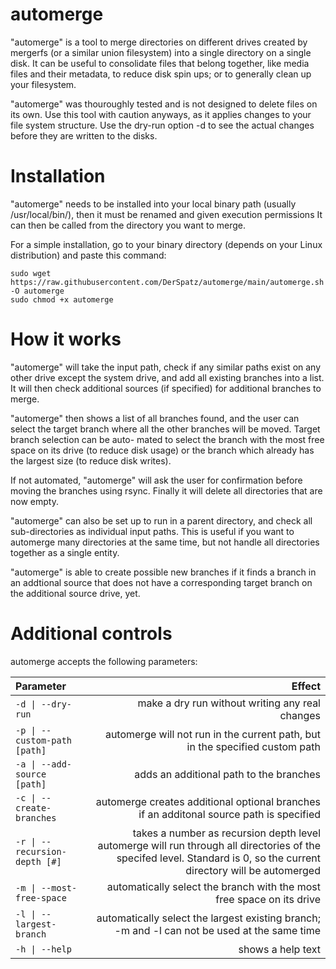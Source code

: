 # automerge
\"automerge\" is a tool to merge directories on different drives created by mergerfs (or a similar union filesystem) into a single directory on a single disk. It can be useful to consolidate files that belong together, like media files and their metadata, to reduce disk spin ups; or to generally clean up your filesystem.

\"automerge\" was thouroughly tested and is not designed to delete files on its own. Use this tool with caution anyways, as it applies changes to your file system structure. Use the dry-run option -d to see the actual changes before they are written to the disks.

# Installation
\"automerge\" needs to be installed into your local binary path (usually /usr/local/bin/), then it must be renamed and given execution permissions  It can then be called from the directory you want to merge.

For a simple installation, go to your binary directory (depends on your Linux distribution) and paste this command:

```
sudo wget https://raw.githubusercontent.com/DerSpatz/automerge/main/automerge.sh -O automerge
sudo chmod +x automerge
```

# How it works
\"automerge\" will take the input path, check if any similar paths exist on any other drive
except the system drive, and add all existing branches into a list. It will then check
additional sources (if specified) for additional branches to merge.

\"automerge\" then shows a list of all branches found, and the user can select the target
branch where all the other branches will be moved. Target branch selection can be auto-
mated to select the branch with the most free space on its drive (to reduce disk usage)
or the branch which already has the largest size (to reduce disk writes).

If not automated, \"automerge\" will ask the user for confirmation before moving the
branches using rsync. Finally it will delete all directories that are now empty.

\"automerge\" can also be set up to run in a parent directory, and check all sub-directories
as individual input paths. This is useful if you want to automerge many directories at the
same time, but not handle all directories together as a single entity.

\"automerge\" is able to create possible new branches if it finds a branch in an addtional
source that does not have a corresponding target branch on the additional source drive, yet.

# Additional controls
automerge accepts the following parameters:

| Parameter                     | Effect |
|:----------------------|--------:|
| `-d \| --dry-run`             | make a dry run without writing any real changes |
| `-p \| --custom-path [path]`  | automerge will not run in the current path, but in the specified custom path |
| `-a \| --add-source  [path]`  | adds an additional path to the branches  |
| `-c \| --create-branches`     | automerge creates additional optional branches if an additonal source path is specified |
| `-r \| --recursion-depth [#]` | takes a number as recursion depth level automerge will run through all directories of the specifed level. Standard is 0, so the current directory will be automerged |
| `-m \| --most-free-space`     | automatically select the branch with the most free space on its drive |
| `-l \| --largest-branch`      | automatically select the largest existing branch; -m and -l can not be used at the same time |
| `-h \| --help`                | shows a help text |
